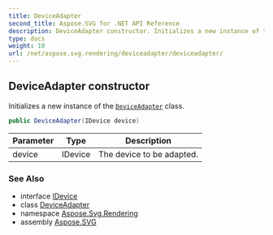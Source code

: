 ```yaml
---
title: DeviceAdapter
second_title: Aspose.SVG for .NET API Reference
description: DeviceAdapter constructor. Initializes a new instance of the DeviceAdapter class
type: docs
weight: 10
url: /net/aspose.svg.rendering/deviceadapter/deviceadapter/
---
```

## DeviceAdapter constructor

Initializes a new instance of the [`DeviceAdapter`](../) class.

```csharp
public DeviceAdapter(IDevice device)
```

| Parameter | Type | Description |
| --- | --- | --- |
| device | IDevice | The device to be adapted. |

### See Also

* interface [IDevice](../../idevice/)
* class [DeviceAdapter](../)
* namespace [Aspose.Svg.Rendering](../../../aspose.svg.rendering/)
* assembly [Aspose.SVG](../../../)
